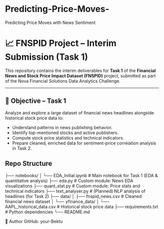 # Predicting-Price-Moves-
Predicting Price Moves with News Sentiment
# 📈 FNSPID Project – Interim Submission (Task 1)

This repository contains the interim deliverables for **Task 1** of the **Financial News and Stock Price Impact Dataset (FNSPID)** project, submitted as part of the Nova Financial Solutions Data Analytics Challenge.

---

## 🎯 Objective – Task 1

Analyze and explore a large dataset of financial news headlines alongside historical stock price data to:

- Understand patterns in news publishing behavior.
- Identify top-mentioned stocks and active publishers.
- Compute stock price statistics and technical indicators.
- Prepare cleaned, enriched data for sentiment-price correlation analysis in Task 2.
## Repo Structure
├── notebooks/
│ └── EDA_Initial.ipynb # Main notebook for Task 1 (EDA & quantitative analysis)
├── eda.py # Custom module: News EDA visualizations
├── quant_stat.py # Custom module: Price stats and technical indicators
├── text_analyser.py # (Planned) NLP analysis of headlines (for Task 2)
├── data/
│ ├── fnspid_news.csv # Cleaned financial news dataset
│ └── yfinance_data/
│ └── AAPL_historical_data.csv # Historical stock price data
├── requirements.txt # Python dependencies
└── README.md

👤 Author
GitHub: your-Bektu

